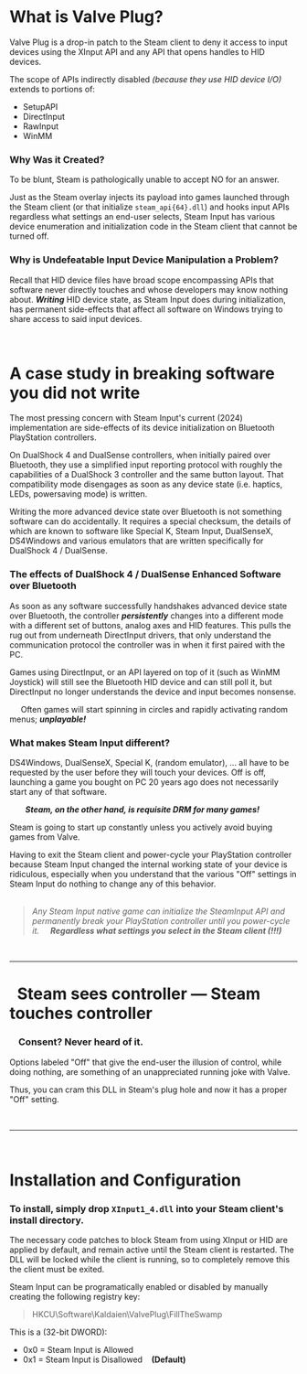 # What is Valve Plug?

Valve Plug is a drop-in patch to the Steam client to deny it access to input devices using the XInput API and any API that opens handles to HID devices.

The scope of APIs indirectly disabled _(because they use HID device I/O)_ extends to portions of:
 * SetupAPI
 * DirectInput
 * RawInput
 * WinMM


### Why Was it Created?

To be blunt, Steam is pathologically unable to accept NO for an answer.

Just as the Steam overlay injects its payload into games launched through the Steam client (or that initialize `steam_api{64}.dll`) and hooks input APIs regardless what settings an end-user selects, Steam Input has various device enumeration and initialization code in the Steam client that cannot be turned off.

### Why is Undefeatable Input Device Manipulation a Problem?

Recall that HID device files have broad scope encompassing APIs that software never directly touches and whose developers may know nothing about. ***Writing*** HID device state, as Steam Input does during initialization, has permanent side-effects that affect all software on Windows trying to share access to said input devices.

<br>

# A case study in breaking software you did not write

The most pressing concern with Steam Input's current (2024) implementation are side-effects of its device initialization on Bluetooth PlayStation controllers.

On DualShock 4 and DualSense controllers, when initially paired over Bluetooth, they use a simplified input reporting protocol with roughly the capabilities of a DualShock 3 controller and the same button layout. That compatibility mode disengages as soon as any device state (i.e. haptics, LEDs, powersaving mode) is written.

Writing the more advanced device state over Bluetooth is not something software can do accidentally. It requires a special checksum, the details of which are known to software like Special K, Steam Input, DualSenseX, DS4Windows and various emulators that are written specifically for DualShock 4 / DualSense.

### The effects of DualShock 4 / DualSense Enhanced Software over Bluetooth
As soon as any software successfully handshakes advanced device state over Bluetooth, the controller ***persistently*** changes into a different mode with a different set of buttons, analog axes and HID features. This pulls the rug out from underneath DirectInput drivers, that only understand the communication protocol the controller was in when it first paired with the PC.

Games using DirectInput, or an API layered on top of it (such as WinMM Joystick) will still see the Bluetooth HID device and can still poll it, but DirectInput no longer understands the device and input becomes nonsense. 

&nbsp;&nbsp;&nbsp;&nbsp;&nbsp;Often games will start spinning in circles and rapidly activating random menus; ***unplayable!***

### What makes Steam Input different?

DS4Windows, DualSenseX, Special K, (random emulator), ... all have to be requested by the user before they will touch your devices. Off is off, launching a game you bought on PC 20 years ago does not necessarily start any of that software.

&nbsp;&nbsp;&nbsp;&nbsp;&nbsp;&nbsp;&nbsp;***Steam, on the other hand, is requisite DRM for many games!***

Steam is going to start up constantly unless you actively avoid buying games from Valve.

Having to exit the Steam client and power-cycle your PlayStation controller because Steam Input changed the internal working state of your device is ridiculous, especially when you understand that the various "Off" settings in Steam Input do nothing to change any of this behavior.
<br><br>
> _Any Steam Input native game can initialize the SteamInput API and  permanently break your PlayStation controller until you power-cycle it. &nbsp;&nbsp;&nbsp;&nbsp;**Regardless what settings you select in the Steam client (!!!)**_

<br>
<hr>
<h1>
&nbsp;&nbsp;Steam sees controller — Steam touches controller</h1>

### &nbsp;&nbsp;&nbsp;&nbsp;Consent? Never heard of it.

Options labeled "Off" that give the end-user the illusion of control, while doing nothing, are something of an unappreciated running joke with Valve.

Thus, you can cram this DLL in Steam's plug hole and now it has a proper "Off" setting.

<br>
<hr>
<br>

# Installation and Configuration
### To install, simply drop `XInput1_4.dll` into your Steam client's install directory.

The necessary code patches to block Steam from using XInput or HID are applied by default, and remain active until the Steam client is restarted. The DLL will be locked while the client is running, so to completely remove this the client must be exited.

Steam Input can be programatically enabled or disabled by manually creating the following registry key:

> HKCU\Software\Kaldaien\ValvePlug\FillTheSwamp

This is a (32-bit DWORD):

 * 0x0 = Steam Input is Allowed
 * 0x1 = Steam Input is Disallowed&nbsp;&nbsp;&nbsp;&nbsp;**(Default)**
